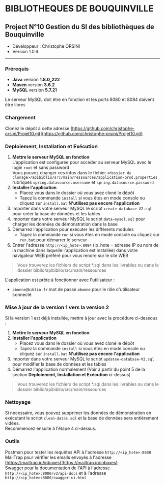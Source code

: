 # BIBLIOTHEQUES DE BOUQUINVILLE

## Project N°10 Gestion du SI des bibliothèques de Bouquinville

* Développeur : Christophe ORSINI
* Version 1.0.6

---
### Prérequis
- **Java** version **1.8.0_222**
- **Maven** version **3.6.2**
- **MySQL** version **5.7.21**
 
Le serveur MySQL doit être en fonction et les ports 8080 et 8084 doivent être libres

### Chargement
Clonez le dépôt à cette adresse [https://github.com/christophe-orsini/Projet10.git](https://github.com/christophe-orsini/Projet10.git)

### Deploiement, Installation et Exécution
1. **Mettre le serveur MySQL en fonction**  
L'application est configurée pour accéder au serveur MySQL avec le login `root` et sans password  
Vous pouvez changer ces infos dans le fichier `<dossier de clonage>/apibiblio/src/main/ressources/application-prod.properties`  
rubriques `spring.datasource.username` et `spring.datasource.password` 
2. **Installer l'application**  
    - Placez vous dans le dossier où vous avez cloné le dépôt  
    - Tapez la commande `install` si vous êtes en mode console ou cliquez sur `install.bat`
    **N'utilisez pas encore l'application**
3. Importer dans votre serveur MySQL le script `create-database-V2.sql` pour créer la base de données et les tables
4. Importer dans votre serveur MySQL le script `data-mysql.sql` pour charger les données de démonstration dans la base
5. Démarrez l'application pour exécuter les différents modules 
    - Tapez la commande `run` si vous êtes en mode console ou cliquez sur `run.bat` pour démarrer le serveur  
6. Entrer l'adresse `http://<ip_hote>:8084` (ip_hote = adresse IP ou nom de la machine dans laquelle l'application est installée) dans votre navigateur WEB préféré pour vous rendre sur le site WEB  

> Vous trouverez les fichiers de script *.sql dans les livrables ou dans le dossier biblio/apibiblio/src/main/ressources

L'application est prète à fonctionner avec l'utilisateur :
- `abonne@biblio.fr` mot de passe `abonne` pour le rôle d'utilisateur connecté

### Mise à jour de la version 1 vers la version 2
Si la version 1 est déjà installée, mettre à jour avec la procédure ci-dessous :
1. **Mettre le serveur MySQL en fonction**  
2. **Installer l'application**  
    - Placez vous dans le dossier où vous avez cloné le dépôt  
    - Tapez la commande `install` si vous êtes en mode console ou cliquez sur `install.bat`
    **N'utilisez pas encore l'application**
3. Importer dans votre serveur MySQL le script `updatee-database-V2.sql` pour modifier la base de données et les tables
4. Démarrez l'application normalement (Voir à partir du point 5 de la section **Deploiement, Installation et Exécution** ci-dessus)  
   

> Vous trouverez les fichiers de script *.sql dans les livrables ou dans le dossier biblio/apibiblio/src/main/ressources

### Nettoyage
Si necessaire, vous pouvez supprimer les données de démonstration en exécutant le script `clean-datas.sql` et la base de données sera entièrement vidées.  
Recommencez ensuite à l'étape 4 ci-dessus.

### Outils
Postman pour tester les requêtes API à l'adresse `http://<ip_hote>:8080`  
MailTrap pour vérifier les emails envoyés à l'adresse [https://mailtrap.io/inboxes](https://mailtrap.io/inboxes)  
Swagger pour la documentation de l'API à l'adresse `http://<ip_hote>:8080/v2/api-docs` et à l'adresse `http://<ip_hote>:8080/swagger-ui.html`